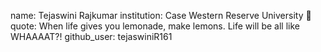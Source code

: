 name: Tejaswini Rajkumar 
institution: Case Western Reserve University 🚩 
quote: When life gives you lemonade, make lemons. Life will be all like WHAAAAT?!
github_user: tejaswiniR161